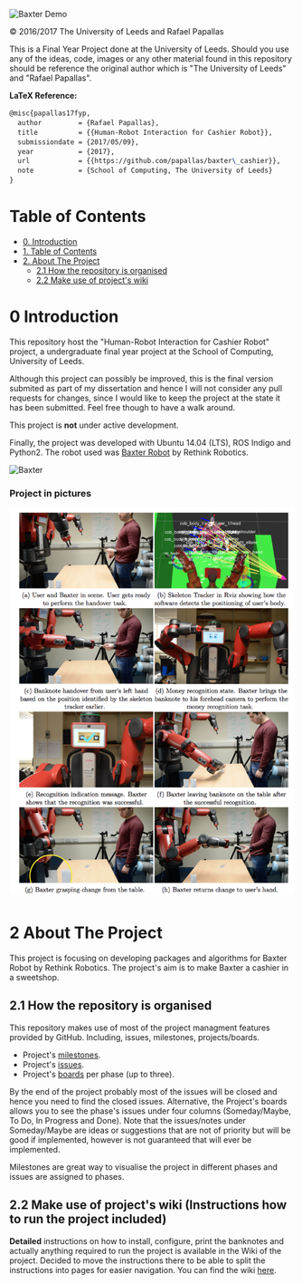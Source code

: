 ![Baxter Demo](img/demo.gif "Baxter Demo")

© 2016/2017 The University of Leeds and Rafael Papallas

This is a Final Year Project done at the University of Leeds. Should you use any of the ideas, code, images or any other material found in this repository should be reference the original author which is "The University of Leeds" and "Rafael Papallas".

**LaTeX Reference:**
```latex
@misc{papallas17fyp,
  author         = {Rafael Papallas},
  title          = {{Human-Robot Interaction for Cashier Robot}},
  submissiondate = {2017/05/09},
  year           = {2017},
  url            = {{https://github.com/papallas/baxter\_cashier}},
  note           = {School of Computing, The University of Leeds}
}
```

Table of Contents
====================

  * [0. Introduction](#0-introduction)
  * [1. Table of Contents](#1-table-of-contents)
  * [2. About The Project](#2-about-the-project)
    * [2.1 How the repository is organised](#21-how-the-repository-is-organised)
    * [2.2 Make use of project's wiki](#22-make-use-of-projects-wiki)

0 Introduction
===============

This repository host the "Human-Robot Interaction for Cashier Robot" project, a undergraduate final year project at the School of Computing, University of Leeds. 

Although this project can possibly be improved, this is the final version submited as part of my dissertation and hence I will not consider any pull requests for changes, since I would like to keep the project at the state it has been submitted. Feel free though to have a walk around.

This project is **not** under active development.

Finally, the project was developed with Ubuntu 14.04 (LTS), ROS Indigo and Python2. The robot used was [Baxter Robot](http://www.rethinkrobotics.com/baxter/) by Rethink Robotics.

![Baxter](https://cloud.githubusercontent.com/assets/6514550/23082358/ef6cd810-f550-11e6-9088-c54a4a1f7a3b.png)

### Project in pictures
![Project in pictures](https://github.com/papallas/baxter_cashier/blob/master/img/project_explanation.png)

2 About The Project
====================

This project is focusing on developing packages and algorithms for Baxter Robot by Rethink Robotics. The project's aim is to make Baxter a cashier in a sweetshop.

2.1 How the repository is organised
-----------------------------------
This repository makes use of most of the project managment features provided by GitHub. Including, issues, milestones, projects/boards.

* Project's [milestones](https://github.com/papallas/baxter_cashier/milestones).
* Project's [issues](https://github.com/papallas/baxter_cashier/issues).
* Project's [boards](https://github.com/papallas/baxter_cashier/projects) per phase (up to three).

By the end of the project probably most of the issues will be closed and hence you need to find the closed issues. Alternative, the Project's boards allows you to see the phase's issues under four columns (Someday/Maybe, To Do, In Progress and Done). Note that the issues/notes under Someday/Maybe are ideas or suggestions that are not of priority but will be good if implemented, however is not guaranteed that will ever be implemented.

Milestones are great way to visualise the project in different phases and issues are assigned to phases.

2.2 Make use of project's wiki (Instructions how to run the project included)
-----------------------------------------------------------------------------
**Detailed** instructions on how to install, configure, print the banknotes and actually anything required to run the project is available in the Wiki of the project. Decided to move the instructions there to be able to split the instructions into pages for easier navigation. You can find the wiki [here](https://github.com/papallas/baxter_cashier/wiki).
